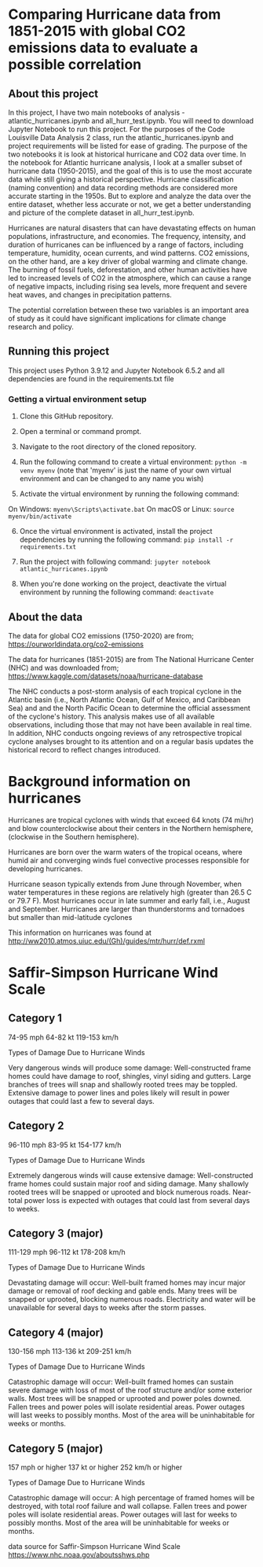 # Comparing Hurricane data from 1851-2015 with global CO2 emissions data to evaluate a possible correlation

## About this project

In this project, I have two main notebooks of analysis - atlantic_hurricanes.ipynb and all_hurr_test.ipynb. You will need to download Jupyter Notebook to run this project. For the purposes of the Code Louisville Data Analysis 2 class, run the atlantic_hurricanes.ipynb and project requirements will be listed for ease of grading. The purpose of the two notebooks it is look at historical hurricane and CO2 data over time. In the notebook for Atlantic hurricane analysis, I look at a smaller subset of hurricane data (1950-2015), and the goal of this is to use the most accurate data while still giving a historical perspective. Hurricane classification (naming convention) and data recording methods are considered more accurate starting in the 1950s. But to explore and analyze the data over the entire dataset, whether less accurate or not, we get a better understanding and picture of the complete dataset in all_hurr_test.ipynb.

Hurricanes are natural disasters that can have devastating effects on human populations, infrastructure, and economies. The frequency, intensity, and duration of hurricanes can be influenced by a range of factors, including temperature, humidity, ocean currents, and wind patterns. CO2 emissions, on the other hand, are a key driver of global warming and climate change. The burning of fossil fuels, deforestation, and other human activities have led to increased levels of CO2 in the atmosphere, which can cause a range of negative impacts, including rising sea levels, more frequent and severe heat waves, and changes in precipitation patterns.  

The potential correlation between these two variables is an important area of study as it could have significant implications for climate change research and policy.

## Running this project

This project uses Python 3.9.12 and Jupyter Notebook 6.5.2 and all dependencies are found in the requirements.txt file

### Getting a virtual environment setup

1. Clone this GitHub repository.

2. Open a terminal or command prompt.

3. Navigate to the root directory of the cloned repository.

4. Run the following command to create a virtual environment:
`python -m venv myenv`
(note that 'myenv' is just the name of your own virtual environment and can be changed to any name you wish)

5. Activate the virtual environment by running the following command:

On Windows:
`myenv\Scripts\activate.bat`
On macOS or Linux:
`source myenv/bin/activate`

6. Once the virtual environment is activated, install the project dependencies by running the following command:
`pip install -r requirements.txt`

7. Run the project with following command:
`jupyter notebook atlantic_hurricanes.ipynb`

8. When you're done working on the project, deactivate the virtual environment by running the following command:
`deactivate`

## About the data 

The data for global CO2 emissions (1750-2020) are from;
https://ourworldindata.org/co2-emissions 

The data for hurricanes (1851-2015) are from The National Hurricane Center (NHC) and was downloaded from;
https://www.kaggle.com/datasets/noaa/hurricane-database

The NHC conducts a post-storm analysis of each tropical cyclone in the Atlantic basin (i.e., North Atlantic Ocean, Gulf of Mexico, and Caribbean Sea) and and the North Pacific Ocean to determine the official assessment of the cyclone's history. This analysis makes use of all available observations, including those that may not have been available in real time. In addition, NHC conducts ongoing reviews of any retrospective tropical cyclone analyses brought to its attention and on a regular basis updates the historical record to reflect
changes introduced.

 # Background information on hurricanes 

 Hurricanes are tropical cyclones with winds that exceed 64 knots (74 mi/hr) and blow counterclockwise about their centers in the Northern hemisphere, (clockwise in the Southern hemisphere).

 Hurricanes are born over the warm waters of the tropical oceans, where humid air and converging winds fuel convective processes responsible for developing hurricanes.

 Hurricane season typically extends from June through November, when water temperatures in these regions are relatively high (greater than 26.5 C or 79.7 F). Most hurricanes occur in late summer and early fall, i.e., August and September. Hurricanes are larger than thunderstorms and tornadoes but smaller than mid-latitude cyclones 

 This information on hurricanes was found at http://ww2010.atmos.uiuc.edu/(Gh)/guides/mtr/hurr/def.rxml



# Saffir-Simpson Hurricane Wind Scale


## Category 1	

74-95 mph
64-82 kt
119-153 km/h	

Types of Damage Due to Hurricane Winds

Very dangerous winds will produce some damage: Well-constructed frame homes could have damage to roof, shingles, vinyl siding and gutters. Large branches of trees will snap and shallowly rooted trees may be toppled. Extensive damage to power lines and poles likely will result in power outages that could last a few to several days.

## Category 2

96-110 mph
83-95 kt
154-177 km/h	

Types of Damage Due to Hurricane Winds

Extremely dangerous winds will cause extensive damage: Well-constructed frame homes could sustain major roof and siding damage. Many shallowly rooted trees will be snapped or uprooted and block numerous roads. Near-total power loss is expected with outages that could last from several days to weeks.


## Category 3 (major)

111-129 mph
96-112 kt
178-208 km/h	

Types of Damage Due to Hurricane Winds

Devastating damage will occur: Well-built framed homes may incur major damage or removal of roof decking and gable ends. Many trees will be snapped or uprooted, blocking numerous roads. Electricity and water will be unavailable for several days to weeks after the storm passes.


## Category 4 (major)

130-156 mph
113-136 kt
209-251 km/h	

Types of Damage Due to Hurricane Winds

Catastrophic damage will occur: Well-built framed homes can sustain severe damage with loss of most of the roof structure and/or some exterior walls. Most trees will be snapped or uprooted and power poles downed. Fallen trees and power poles will isolate residential areas. Power outages will last weeks to possibly months. Most of the area will be uninhabitable for weeks or months.


## Category 5 (major)

157 mph or higher
137 kt or higher
252 km/h or higher	

Types of Damage Due to Hurricane Winds

Catastrophic damage will occur: A high percentage of framed homes will be destroyed, with total roof failure and wall collapse. Fallen trees and power poles will isolate residential areas. Power outages will last for weeks to possibly months. Most of the area will be uninhabitable for weeks or months.

data source for Saffir-Simpson Hurricane Wind Scale https://www.nhc.noaa.gov/aboutsshws.php

